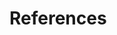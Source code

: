 # References

[101 of ELF files]: (https://linux-audit.com/elf-binaries-on-linux-understanding-and-analysis/)

